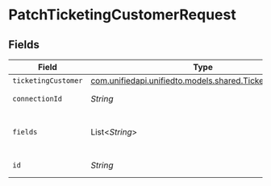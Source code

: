 # PatchTicketingCustomerRequest


## Fields

| Field                                                                                                | Type                                                                                                 | Required                                                                                             | Description                                                                                          |
| ---------------------------------------------------------------------------------------------------- | ---------------------------------------------------------------------------------------------------- | ---------------------------------------------------------------------------------------------------- | ---------------------------------------------------------------------------------------------------- |
| `ticketingCustomer`                                                                                  | [com.unifiedapi.unifiedto.models.shared.TicketingCustomer](../../models/shared/TicketingCustomer.md) | :heavy_minus_sign:                                                                                   | N/A                                                                                                  |
| `connectionId`                                                                                       | *String*                                                                                             | :heavy_check_mark:                                                                                   | ID of the connection                                                                                 |
| `fields`                                                                                             | List<*String*>                                                                                       | :heavy_minus_sign:                                                                                   | Comma-delimited fields to return                                                                     |
| `id`                                                                                                 | *String*                                                                                             | :heavy_check_mark:                                                                                   | ID of the Customer                                                                                   |